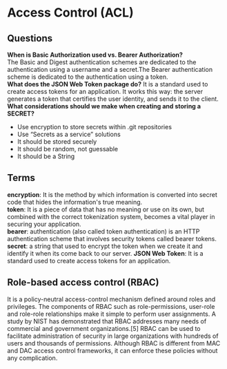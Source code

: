 # Access Control (ACL)  

## Questions 

**When is Basic Authorization used vs. Bearer Authorization?**  
The Basic and Digest authentication schemes are dedicated to the authentication using a username and a secret.The Bearer authentication scheme is dedicated to the authentication using a token.  
**What does the JSON Web Token package do?**
It is a standard used to create access tokens for an application. It works this way: the server generates a token that certifies the user identity, and sends it to the client.  
**What considerations should we make when creating and storing a SECRET?**
- Use encryption to store secrets within .git repositories
- Use “Secrets as a service” solutions
- It should be stored securely
- It should be random, not guessable
- It should be a String
  
## Terms
**encryption**: It is the method by which information is converted into secret code that hides the information's true meaning.  
**token**: It is a piece of data that has no meaning or use on its own, but combined with the correct tokenization system, becomes a vital player in securing your application.  
**bearer**: authentication (also called token authentication) is an HTTP authentication scheme that involves security tokens called bearer tokens.  
**secret**:  a string that used to encrypt the token when we create it and identify it when its come back to our server. 
**JSON Web Token**: It is a standard used to create access tokens for an application.  

## Role-based access control (RBAC)
 It is a policy-neutral access-control mechanism defined around roles and privileges. The components of RBAC such as role-permissions, user-role and role-role relationships make it simple to perform user assignments. A study by NIST has demonstrated that RBAC addresses many needs of commercial and government organizations.[5] RBAC can be used to facilitate administration of security in large organizations with hundreds of users and thousands of permissions. Although RBAC is different from MAC and DAC access control frameworks, it can enforce these policies without any complication.